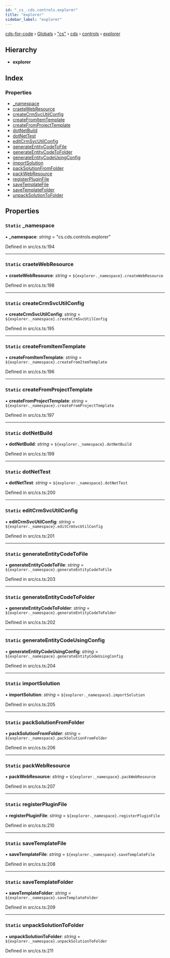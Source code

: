 ```yaml
---
id: "_cs_.cds.controls.explorer"
title: "explorer"
sidebar_label: "explorer"
---
```


[cds-for-code](../index.md) › [Globals](../globals.md) › ["cs"](../modules/_cs_.md) › [cds](../modules/_cs_.cds.md) › [controls](../modules/_cs_.cds.controls.md) › [explorer](_cs_.cds.controls.explorer.md)

## Hierarchy

* **explorer**

## Index

### Properties

* [_namespace](_cs_.cds.controls.explorer.md#static-_namespace)
* [craeteWebResource](_cs_.cds.controls.explorer.md#static-craetewebresource)
* [createCrmSvcUtilConfig](_cs_.cds.controls.explorer.md#static-createcrmsvcutilconfig)
* [createFromItemTemplate](_cs_.cds.controls.explorer.md#static-createfromitemtemplate)
* [createFromProjectTemplate](_cs_.cds.controls.explorer.md#static-createfromprojecttemplate)
* [dotNetBuild](_cs_.cds.controls.explorer.md#static-dotnetbuild)
* [dotNetTest](_cs_.cds.controls.explorer.md#static-dotnettest)
* [editCrmSvcUtilConfig](_cs_.cds.controls.explorer.md#static-editcrmsvcutilconfig)
* [generateEntityCodeToFile](_cs_.cds.controls.explorer.md#static-generateentitycodetofile)
* [generateEntityCodeToFolder](_cs_.cds.controls.explorer.md#static-generateentitycodetofolder)
* [generateEntityCodeUsingConfig](_cs_.cds.controls.explorer.md#static-generateentitycodeusingconfig)
* [importSolution](_cs_.cds.controls.explorer.md#static-importsolution)
* [packSolutionFromFolder](_cs_.cds.controls.explorer.md#static-packsolutionfromfolder)
* [packWebResource](_cs_.cds.controls.explorer.md#static-packwebresource)
* [registerPluginFile](_cs_.cds.controls.explorer.md#static-registerpluginfile)
* [saveTemplateFile](_cs_.cds.controls.explorer.md#static-savetemplatefile)
* [saveTemplateFolder](_cs_.cds.controls.explorer.md#static-savetemplatefolder)
* [unpackSolutionToFolder](_cs_.cds.controls.explorer.md#static-unpacksolutiontofolder)

## Properties

### `Static` _namespace

▪ **_namespace**: *string* = "cs.cds.controls.explorer"

Defined in src/cs.ts:194

___

### `Static` craeteWebResource

▪ **craeteWebResource**: *string* = `${explorer._namespace}.createWebResource`

Defined in src/cs.ts:198

___

### `Static` createCrmSvcUtilConfig

▪ **createCrmSvcUtilConfig**: *string* = `${explorer._namespace}.createCrmSvcUtilConfig`

Defined in src/cs.ts:195

___

### `Static` createFromItemTemplate

▪ **createFromItemTemplate**: *string* = `${explorer._namespace}.createFromItemTemplate`

Defined in src/cs.ts:196

___

### `Static` createFromProjectTemplate

▪ **createFromProjectTemplate**: *string* = `${explorer._namespace}.createFromProjectTemplate`

Defined in src/cs.ts:197

___

### `Static` dotNetBuild

▪ **dotNetBuild**: *string* = `${explorer._namespace}.dotNetBuild`

Defined in src/cs.ts:199

___

### `Static` dotNetTest

▪ **dotNetTest**: *string* = `${explorer._namespace}.dotNetTest`

Defined in src/cs.ts:200

___

### `Static` editCrmSvcUtilConfig

▪ **editCrmSvcUtilConfig**: *string* = `${explorer._namespace}.editCrmSvcUtilConfig`

Defined in src/cs.ts:201

___

### `Static` generateEntityCodeToFile

▪ **generateEntityCodeToFile**: *string* = `${explorer._namespace}.generateEntityCodeToFile`

Defined in src/cs.ts:203

___

### `Static` generateEntityCodeToFolder

▪ **generateEntityCodeToFolder**: *string* = `${explorer._namespace}.generateEntityCodeToFolder`

Defined in src/cs.ts:202

___

### `Static` generateEntityCodeUsingConfig

▪ **generateEntityCodeUsingConfig**: *string* = `${explorer._namespace}.generateEntityCodeUsingConfig`

Defined in src/cs.ts:204

___

### `Static` importSolution

▪ **importSolution**: *string* = `${explorer._namespace}.importSolution`

Defined in src/cs.ts:205

___

### `Static` packSolutionFromFolder

▪ **packSolutionFromFolder**: *string* = `${explorer._namespace}.packSolutionFromFolder`

Defined in src/cs.ts:206

___

### `Static` packWebResource

▪ **packWebResource**: *string* = `${explorer._namespace}.packWebResource`

Defined in src/cs.ts:207

___

### `Static` registerPluginFile

▪ **registerPluginFile**: *string* = `${explorer._namespace}.registerPluginFile`

Defined in src/cs.ts:210

___

### `Static` saveTemplateFile

▪ **saveTemplateFile**: *string* = `${explorer._namespace}.saveTemplateFile`

Defined in src/cs.ts:208

___

### `Static` saveTemplateFolder

▪ **saveTemplateFolder**: *string* = `${explorer._namespace}.saveTemplateFolder`

Defined in src/cs.ts:209

___

### `Static` unpackSolutionToFolder

▪ **unpackSolutionToFolder**: *string* = `${explorer._namespace}.unpackSolutionToFolder`

Defined in src/cs.ts:211
